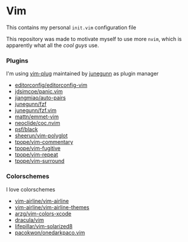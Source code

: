 # Vim

This contains my personal `init.vim` configuration file

This repository was made to motivate myself to use more `nvim`, which is apparently what all the *cool guys* use.

### Plugins
I'm using [vim-plug](https://github.com/junegunn/vim-plug) maintained by [junegunn](https://github.com/junegunn) as plugin manager
* [editorconfig/editorconfig-vim](https://github.com/editorconfig/editorconfig-vim)
* [jdsimcoe/panic.vim](https://github.com/jdsimcoe/panic.vim)
* [jiangmiao/auto-pairs](https://github.com/jiangmiao/auto-pairs)
* [junegunn/fzf](https://github.com/junegunn/fzf)
* [junegunn/fzf.vim](https://github.com/junegunn/fzf.vim)
* [mattn/emmet-vim](https://github.com/mattn/emmet-vim)
* [neoclide/coc.nvim](https://github.com/neoclide/coc.nvim)
* [psf/black](https://github.com/psf/black)
* [sheerun/vim-polyglot](https://github.com/sheerun/vim-polyglot)
* [tpope/vim-commentary](https://github.com/tpope/vim-commentary)
* [tpope/vim-fugitive](https://github.com/tpope/vim-fugitive)
* [tpope/vim-repeat](https://github.com/tpope/vim-repeat)
* [tpope/vim-surround](https://github.com/tpope/vim-surround)

### Colorschemes
I love colorschemes
* [vim-airline/vim-airline](https://github.com/vim-airline/vim-airline)
* [vim-airline/vim-airline-themes](https://github.com/vim-airline/vim-airline-themes)
* [arzg/vim-colors-xcode](https://github.com/arzg/vim-colors-xcode)
* [dracula/vim](https://github.com/dracula/vim)
* [lifepillar/vim-solarized8](https://github.com/lifepillar/vim-solarized8)
* [pacokwon/onedarkpaco.vim](https://github.com/pacokwon/onedarkpaco.vim)

